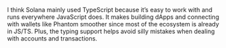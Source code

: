 I think Solana mainly used TypeScript because it’s easy to work with and runs everywhere JavaScript does.
It makes building dApps and connecting with wallets like Phantom smoother since most of the ecosystem is already in JS/TS.
Plus, the typing support helps avoid silly mistakes when dealing with accounts and transactions.